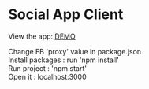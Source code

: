 # Social App Client

View the app: <a href="https://xeyal-i.github.io/socialapp"> DEMO </a>

Change FB 'proxy' value in package.json <br/>
Install packages : run 'npm install' <br/>
Run project : 'npm start' <br/>
Open it : localhost:3000
